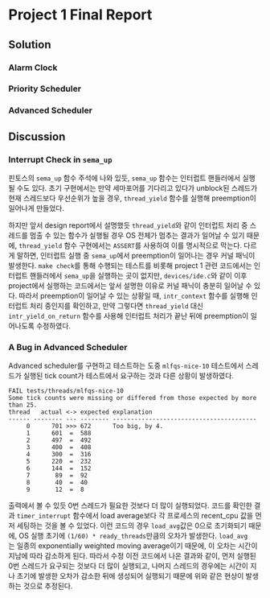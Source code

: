 # Project 1 Final Report

## Solution

### Alarm Clock

### Priority Scheduler

### Advanced Scheduler

## Discussion

### Interrupt Check in `sema_up`

핀토스의 `sema_up` 함수 주석에 나와 있듯, `sema_up` 함수는 인터럽트 핸들러에서 실행될 수도 있다. 초기 구현에서는 만약 세마포어를 기다리고 있다가 unblock된 스레드가 현재 스레드보다 우선순위가 높을 경우, `thread_yield` 함수를 실행해 preemption이 일어나게 만들었다.

하지만 앞서 design report에서 설명했듯 `thread_yield`와 같이 인터럽트 처리 중 스레드를 멈출 수 있는 함수가 실행될 경우 OS 전체가 멈추는 결과가 일어날 수 있기 때문에, `thread_yield` 함수 구현에서는 `ASSERT`를 사용하여 이를 명시적으로 막는다. 다르게 말하면, 인터럽트 실행 중 `sema_up`에서 preemption이 일어나는 경우 커널 패닉이 발생한다. `make check`를 통해 수행되는 테스트를 비롯해 project 1 관련 코드에서는 인터럽트 핸들러에서 `sema_up`을 실행하는 곳이 없지만, `devices/ide.c`와 같이 이후 project에서 실행하는 코드에서는 앞서 설명한 이유로 커널 패닉이 충분히 일어날 수 있다. 따라서 preemption이 일어날 수 있는 상황일 때, `intr_context` 함수를 실행해 인터럽트 처리 중인지를 확인하고, 만약 그렇다면 `thread_yield` 대신 `intr_yield_on_return` 함수를 사용해 인터럽트 처리가 끝난 뒤에 preemption이 일어나도록 수정하였다.

### A Bug in Advanced Scheduler

Advanced scheduler를 구현하고 테스트하는 도중 `mlfqs-nice-10` 테스트에서 스레드가 실행된 tick count가 테스트에서 요구하는 것과 다른 상황이 발생하였다.

```
FAIL tests/threads/mlfqs-nice-10
Some tick counts were missing or differed from those expected by more than 25.
thread   actual <-> expected explanation
------ -------- --- -------- ----------------------------------------
     0      701 >>> 672      Too big, by 4.
     1      601  =  588
     2      497  =  492
     3      400  =  408
     4      300  =  316
     5      220  =  232
     6      144  =  152
     7       89  =  92
     8       40  =  40
     9       12  =  8
```

출력에서 볼 수 있듯 0번 스레드가 필요한 것보다 더 많이 실행되었다. 코드를 확인한 결과 `timer_interrupt` 함수에서 load average보다 각 프로세스의 recent_cpu 값을 먼저 세팅하는 것을 볼 수 있었다. 이런 코드의 경우 `load_avg`값은 0으로 초기화되기 때문에, OS 실행 초기에 `(1/60) * ready_threads`만큼의 오차가 발생한다. `load_avg`는 일종의 exponentially weighted moving average이기 때문에, 이 오차는 시간이 지남에 따라 감소하게 된다. 따라서 수정 이전 코드에서 나온 결과와 같이, 먼저 실행된 0번 스레드가 요구되는 것보다 더 많이 실행되고, 나머지 스레드의 경우에는 시간이 지나 초기에 발생한 오차가 감소한 뒤에 생성되어 실행되기 때문에 위와 같은 현상이 발생하는 것으로 추정된다.